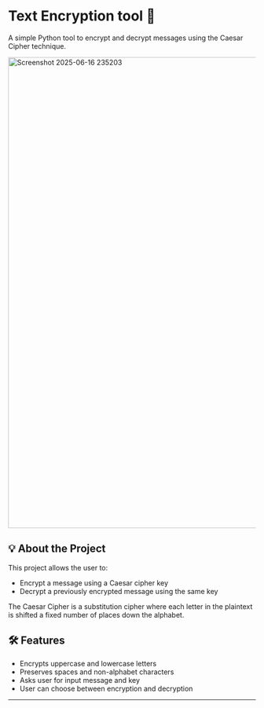 # Text Encryption tool 🔐

A simple Python tool to encrypt and decrypt messages using the Caesar Cipher technique.

<img width="959" alt="Screenshot 2025-06-16 235203" src="https://github.com/user-attachments/assets/3e5eec7d-59cc-4f60-82bc-ef08929d3e40" />


## 💡 About the Project

This project allows the user to:
- Encrypt a message using a Caesar cipher key
- Decrypt a previously encrypted message using the same key

The Caesar Cipher is a substitution cipher where each letter in the plaintext is shifted a fixed number of places down the alphabet.

## 🛠️ Features

- Encrypts uppercase and lowercase letters
- Preserves spaces and non-alphabet characters
- Asks user for input message and key
- User can choose between encryption and decryption

---
